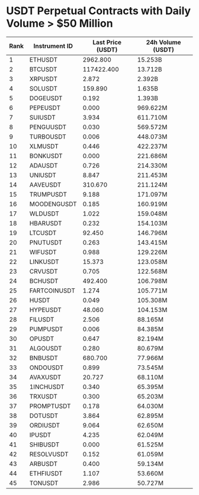 # USDT Perpetual Contracts with Daily Volume > $50 Million

| Rank | Instrument ID | Last Price (USDT) | 24h Volume (USDT) |
|------|---------------|-------------------|-------------------|
| 1 | ETHUSDT | 2962.800 | 15.253B |
| 2 | BTCUSDT | 117422.400 | 13.712B |
| 3 | XRPUSDT | 2.872 | 2.392B |
| 4 | SOLUSDT | 159.890 | 1.635B |
| 5 | DOGEUSDT | 0.192 | 1.393B |
| 6 | PEPEUSDT | 0.000 | 969.622M |
| 7 | SUIUSDT | 3.934 | 611.710M |
| 8 | PENGUUSDT | 0.030 | 569.572M |
| 9 | TURBOUSDT | 0.006 | 448.073M |
| 10 | XLMUSDT | 0.446 | 422.237M |
| 11 | BONKUSDT | 0.000 | 221.686M |
| 12 | ADAUSDT | 0.726 | 214.330M |
| 13 | UNIUSDT | 8.847 | 211.453M |
| 14 | AAVEUSDT | 310.670 | 211.124M |
| 15 | TRUMPUSDT | 9.188 | 171.097M |
| 16 | MOODENGUSDT | 0.185 | 160.919M |
| 17 | WLDUSDT | 1.022 | 159.048M |
| 18 | HBARUSDT | 0.232 | 154.103M |
| 19 | LTCUSDT | 92.450 | 146.796M |
| 20 | PNUTUSDT | 0.263 | 143.415M |
| 21 | WIFUSDT | 0.988 | 129.226M |
| 22 | LINKUSDT | 15.373 | 123.058M |
| 23 | CRVUSDT | 0.705 | 122.568M |
| 24 | BCHUSDT | 492.400 | 106.798M |
| 25 | FARTCOINUSDT | 1.274 | 105.771M |
| 26 | HUSDT | 0.049 | 105.308M |
| 27 | HYPEUSDT | 48.060 | 104.153M |
| 28 | FILUSDT | 2.506 | 88.165M |
| 29 | PUMPUSDT | 0.006 | 84.385M |
| 30 | OPUSDT | 0.647 | 82.194M |
| 31 | ALGOUSDT | 0.280 | 80.679M |
| 32 | BNBUSDT | 680.700 | 77.966M |
| 33 | ONDOUSDT | 0.899 | 73.545M |
| 34 | AVAXUSDT | 20.727 | 68.110M |
| 35 | 1INCHUSDT | 0.340 | 65.395M |
| 36 | TRXUSDT | 0.300 | 65.203M |
| 37 | PROMPTUSDT | 0.178 | 64.030M |
| 38 | DOTUSDT | 3.864 | 62.895M |
| 39 | ORDIUSDT | 9.064 | 62.650M |
| 40 | IPUSDT | 4.235 | 62.049M |
| 41 | SHIBUSDT | 0.000 | 61.525M |
| 42 | RESOLVUSDT | 0.152 | 61.059M |
| 43 | ARBUSDT | 0.400 | 59.134M |
| 44 | ETHFIUSDT | 1.107 | 53.660M |
| 45 | TONUSDT | 2.986 | 50.727M |
